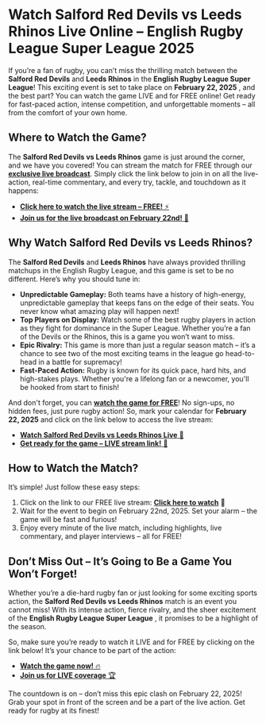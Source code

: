 # Watch Salford Red Devils vs Leeds Rhinos Live Online – English Rugby League Super League 2025

If you’re a fan of rugby, you can’t miss the thrilling match between the **Salford Red Devils** and **Leeds Rhinos** in the **English Rugby League Super League**! This exciting event is set to take place on **February 22, 2025** , and the best part? You can watch the game LIVE and for FREE online! Get ready for fast-paced action, intense competition, and unforgettable moments – all from the comfort of your own home.

## Where to Watch the Game?

The **Salford Red Devils vs Leeds Rhinos** game is just around the corner, and we have you covered! You can stream the match for FREE through our [**exclusive live broadcast**](https://tinyurl.com/livestreamfreeo?st=Salford+Red+Devils+vs+Leeds+Rhinos&si=gh). Simply click the link below to join in on all the live-action, real-time commentary, and every try, tackle, and touchdown as it happens:

- [**Click here to watch the live stream – FREE!** ⚡](https://tinyurl.com/livestreamfreeo?st=Salford+Red+Devils+vs+Leeds+Rhinos&si=gh)
- [**Join us for the live broadcast on February 22nd!** 🎥](https://tinyurl.com/livestreamfreeo?st=Salford+Red+Devils+vs+Leeds+Rhinos&si=gh)

## Why Watch Salford Red Devils vs Leeds Rhinos?

The **Salford Red Devils** and **Leeds Rhinos** have always provided thrilling matchups in the English Rugby League, and this game is set to be no different. Here’s why you should tune in:

- **Unpredictable Gameplay:** Both teams have a history of high-energy, unpredictable gameplay that keeps fans on the edge of their seats. You never know what amazing play will happen next!
- **Top Players on Display:** Watch some of the best rugby players in action as they fight for dominance in the Super League. Whether you’re a fan of the Devils or the Rhinos, this is a game you won’t want to miss.
- **Epic Rivalry:** This game is more than just a regular season match – it’s a chance to see two of the most exciting teams in the league go head-to-head in a battle for supremacy!
- **Fast-Paced Action:** Rugby is known for its quick pace, hard hits, and high-stakes plays. Whether you're a lifelong fan or a newcomer, you'll be hooked from start to finish!

And don't forget, you can [**watch the game for FREE**](https://tinyurl.com/livestreamfreeo?st=Salford+Red+Devils+vs+Leeds+Rhinos&si=gh)! No sign-ups, no hidden fees, just pure rugby action! So, mark your calendar for **February 22, 2025** and click on the link below to access the live stream:

- [**Watch Salford Red Devils vs Leeds Rhinos Live** 🏉](https://tinyurl.com/livestreamfreeo?st=Salford+Red+Devils+vs+Leeds+Rhinos&si=gh)
- [**Get ready for the game – LIVE stream link!** 🔴](https://tinyurl.com/livestreamfreeo?st=Salford+Red+Devils+vs+Leeds+Rhinos&si=gh)

## How to Watch the Match?

It’s simple! Just follow these easy steps:

1. Click on the link to our FREE live stream: [**Click here to watch**](https://tinyurl.com/livestreamfreeo?st=Salford+Red+Devils+vs+Leeds+Rhinos&si=gh) 🎥
2. Wait for the event to begin on February 22nd, 2025. Set your alarm – the game will be fast and furious!
3. Enjoy every minute of the live match, including highlights, live commentary, and player interviews – all for FREE!

## Don’t Miss Out – It’s Going to Be a Game You Won’t Forget!

Whether you’re a die-hard rugby fan or just looking for some exciting sports action, the **Salford Red Devils vs Leeds Rhinos** match is an event you cannot miss! With its intense action, fierce rivalry, and the sheer excitement of the **English Rugby League Super League** , it promises to be a highlight of the season.

So, make sure you’re ready to watch it LIVE and for FREE by clicking on the link below! It’s your chance to be part of the action:

- [**Watch the game now!** 🔥](https://tinyurl.com/livestreamfreeo?st=Salford+Red+Devils+vs+Leeds+Rhinos&si=gh)
- [**Join us for LIVE coverage** 🏆](https://tinyurl.com/livestreamfreeo?st=Salford+Red+Devils+vs+Leeds+Rhinos&si=gh)

The countdown is on – don’t miss this epic clash on February 22, 2025! Grab your spot in front of the screen and be a part of the live action. Get ready for rugby at its finest!
